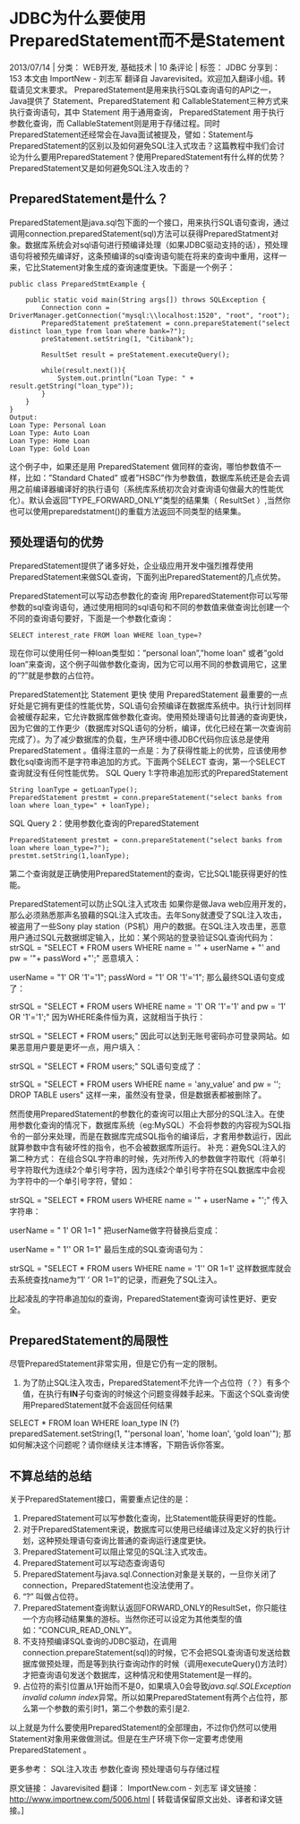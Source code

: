 # JDBC为什么要使用PreparedStatement而不是Statement

2013/07/14 | 分类： WEB开发, 基础技术 | 10 条评论 | 标签： JDBC
分享到：153
本文由 ImportNew - 刘志军 翻译自 Javarevisited。欢迎加入翻译小组。转载请见文末要求。
PreparedStatement是用来执行SQL查询语句的API之一，Java提供了 Statement、PreparedStatement 和 CallableStatement三种方式来执行查询语句，其中 Statement 用于通用查询， PreparedStatement 用于执行参数化查询，而 CallableStatement则是用于存储过程。同时PreparedStatement还经常会在Java面试被提及，譬如：Statement与PreparedStatement的区别以及如何避免SQL注入式攻击？这篇教程中我们会讨论为什么要用PreparedStatement？使用PreparedStatement有什么样的优势？PreparedStatement又是如何避免SQL注入攻击的？

## PreparedStatement是什么？

PreparedStatement是java.sql包下面的一个接口，用来执行SQL语句查询，通过调用connection.preparedStatement(sql)方法可以获得PreparedStatment对象。数据库系统会对sql语句进行预编译处理（如果JDBC驱动支持的话），预处理语句将被预先编译好，这条预编译的sql查询语句能在将来的查询中重用，这样一来，它比Statement对象生成的查询速度更快。下面是一个例子：

```
public class PreparedStmtExample {
 
    public static void main(String args[]) throws SQLException {
        Connection conn = DriverManager.getConnection("mysql:\\localhost:1520", "root", "root");
        PreparedStatement preStatement = conn.prepareStatement("select distinct loan_type from loan where bank=?");
        preStatement.setString(1, "Citibank");
 
        ResultSet result = preStatement.executeQuery();
 
        while(result.next()){
            System.out.println("Loan Type: " + result.getString("loan_type"));
        }       
    }
} 
Output:
Loan Type: Personal Loan
Loan Type: Auto Loan
Loan Type: Home Loan
Loan Type: Gold Loan
```

这个例子中，如果还是用 PreparedStatement 做同样的查询，哪怕参数值不一样，比如：”Standard Chated” 或者”HSBC”作为参数值，数据库系统还是会去调用之前编译器编译好的执行语句（系统库系统初次会对查询语句做最大的性能优化）。默认会返回”TYPE_FORWARD_ONLY”类型的结果集（ ResultSet ）,当然你也可以使用preparedstatment()的重载方法返回不同类型的结果集。

## 预处理语句的优势

PreparedStatement提供了诸多好处，企业级应用开发中强烈推荐使用PreparedStatement来做SQL查询，下面列出PreparedStatement的几点优势。

PreparedStatement可以写动态参数化的查询
用PreparedStatement你可以写带参数的sql查询语句，通过使用相同的sql语句和不同的参数值来做查询比创建一个不同的查询语句要好，下面是一个参数化查询：

```
SELECT interest_rate FROM loan WHERE loan_type=?
```

现在你可以使用任何一种loan类型如：”personal loan”,”home loan” 或者”gold loan”来查询，这个例子叫做参数化查询，因为它可以用不同的参数调用它，这里的”?”就是参数的占位符。

PreparedStatement比 Statement 更快
使用 PreparedStatement 最重要的一点好处是它拥有更佳的性能优势，SQL语句会预编译在数据库系统中。执行计划同样会被缓存起来，它允许数据库做参数化查询。使用预处理语句比普通的查询更快，因为它做的工作更少（数据库对SQL语句的分析，编译，优化已经在第一次查询前完成了）。为了减少数据库的负载，生产环境中德JDBC代码你应该总是使用PreparedStatement 。值得注意的一点是：为了获得性能上的优势，应该使用参数化sql查询而不是字符串追加的方式。下面两个SELECT 查询，第一个SELECT查询就没有任何性能优势。
SQL Query 1:字符串追加形式的PreparedStatement

```
String loanType = getLoanType();
PreparedStatement prestmt = conn.prepareStatement("select banks from loan where loan_type=" + loanType);
```


SQL Query 2：使用参数化查询的PreparedStatement

```
PreparedStatement prestmt = conn.prepareStatement("select banks from loan where loan_type=?");
prestmt.setString(1,loanType);
```


第二个查询就是正确使用PreparedStatement的查询，它比SQL1能获得更好的性能。

PreparedStatement可以防止SQL注入式攻击
如果你是做Java web应用开发的，那么必须熟悉那声名狼藉的SQL注入式攻击。去年Sony就遭受了SQL注入攻击，被盗用了一些Sony play station（PS机）用户的数据。在SQL注入攻击里，恶意用户通过SQL元数据绑定输入，比如：某个网站的登录验证SQL查询代码为：
strSQL = "SELECT * FROM users WHERE name = '" + userName + "' and pw = '"+ passWord +"';"
恶意填入：

userName = "1' OR '1'='1";
passWord = "1' OR '1'='1";
那么最终SQL语句变成了：

strSQL = "SELECT * FROM users WHERE name = '1' OR '1'='1' and pw = '1' OR '1'='1';"
因为WHERE条件恒为真，这就相当于执行：

strSQL = "SELECT * FROM users;"
因此可以达到无账号密码亦可登录网站。如果恶意用户要是更坏一点，用户填入：

strSQL = "SELECT * FROM users;"
SQL语句变成了：

strSQL = "SELECT * FROM users WHERE name = 'any_value' and pw = ''; DROP TABLE users"
这样一来，虽然没有登录，但是数据表都被删除了。

然而使用PreparedStatement的参数化的查询可以阻止大部分的SQL注入。在使用参数化查询的情况下，数据库系统（eg:MySQL）不会将参数的内容视为SQL指令的一部分来处理，而是在数据库完成SQL指令的编译后，才套用参数运行，因此就算参数中含有破坏性的指令，也不会被数据库所运行。
补充：避免SQL注入的第二种方式：
在组合SQL字符串的时候，先对所传入的参数做字符取代（将单引号字符取代为连续2个单引号字符，因为连续2个单引号字符在SQL数据库中会视为字符中的一个单引号字符，譬如：

strSQL = "SELECT * FROM users WHERE name = '" + userName + "';"
传入字符串：

userName  = " 1' OR 1=1 "
把userName做字符替换后变成：

userName = " 1'' OR 1=1"
最后生成的SQL查询语句为：

strSQL = "SELECT * FROM users WHERE name = '1'' OR 1=1'
这样数据库就会去系统查找name为“1′ ‘ OR 1=1”的记录，而避免了SQL注入。

比起凌乱的字符串追加似的查询，PreparedStatement查询可读性更好、更安全。

## PreparedStatement的局限性

尽管PreparedStatement非常实用，但是它仍有一定的限制。
1. 为了防止SQL注入攻击，PreparedStatement不允许一个占位符（？）有多个值，在执行有**IN**子句查询的时候这个问题变得棘手起来。下面这个SQL查询使用PreparedStatement就不会返回任何结果

SELECT * FROM loan WHERE loan_type IN (?)
preparedSatement.setString(1, "'personal loan', 'home loan', 'gold loan'");
那如何解决这个问题呢？请你继续关注本博客，下期告诉你答案。

## 不算总结的总结

关于PreparedStatement接口，需要重点记住的是：
1. PreparedStatement可以写参数化查询，比Statement能获得更好的性能。
2. 对于PreparedStatement来说，数据库可以使用已经编译过及定义好的执行计划，这种预处理语句查询比普通的查询运行速度更快。
3. PreparedStatement可以阻止常见的SQL注入式攻击。
4. PreparedStatement可以写动态查询语句
5. PreparedStatement与java.sql.Connection对象是关联的，一旦你关闭了connection，PreparedStatement也没法使用了。
6. “?” 叫做占位符。
7. PreparedStatement查询默认返回FORWARD_ONLY的ResultSet，你只能往一个方向移动结果集的游标。当然你还可以设定为其他类型的值如：”CONCUR_READ_ONLY”。
8. 不支持预编译SQL查询的JDBC驱动，在调用connection.prepareStatement(sql)的时候，它不会把SQL查询语句发送给数据库做预处理，而是等到执行查询动作的时候（调用executeQuery()方法时）才把查询语句发送个数据库，这种情况和使用Statement是一样的。
9. 占位符的索引位置从1开始而不是0，如果填入0会导致*java.sql.SQLException invalid column index*异常。所以如果PreparedStatement有两个占位符，那么第一个参数的索引时1，第二个参数的索引是2.

以上就是为什么要使用PreparedStatement的全部理由，不过你仍然可以使用Statement对象用来做做测试。但是在生产环境下你一定要考虑使用 PreparedStatement 。





更多参考：
SQL注入攻击
参数化查询
预处理语句与存储过程

原文链接： Javarevisited 翻译： ImportNew.com - 刘志军
译文链接： http://www.importnew.com/5006.html
[ 转载请保留原文出处、译者和译文链接。]